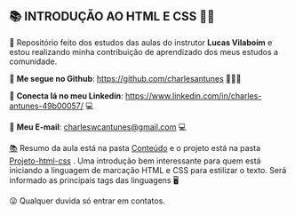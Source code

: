 ## 📚 INTRODUÇÃO AO HTML E CSS 👨‍🎓  

🌟 Repositório feito dos estudos das aulas do instrutor **Lucas Vilaboim** e estou realizando minha contribuição de aprendizado dos meus estudos a comunidade.

🔖 **Me segue no Github**: https://github.com/charlesantunes 👨🏻‍💻  

🔖 **Conecta lá no meu Linkedin**: https://www.linkedin.com/in/charles-antunes-49b00057/ 💻  

🔖 **Meu E-mail**: charleswcantunes@gmail.com 💻  



[📚](https://github.com/arthurspk/guiadevbrasil#-sites-para-estudar-programação) Resumo da aula está na pasta [Conteúdo](https://github.com/charlesantunes/Introdu-o-HTML-CSS/tree/main/Conteúdo) e o projeto está na pasta [Projeto-html-css](https://github.com/charlesantunes/Introdu-o-HTML-CSS/tree/main/Projeto-html-css) . Uma introdução bem interessante para quem está iniciando  a linguagem de marcação HTML e CSS para estilizar o texto. Será informado as principais tags das linguagens 🖥️



:stuck_out_tongue_winking_eye: Qualquer duvida só entrar em contatos.
